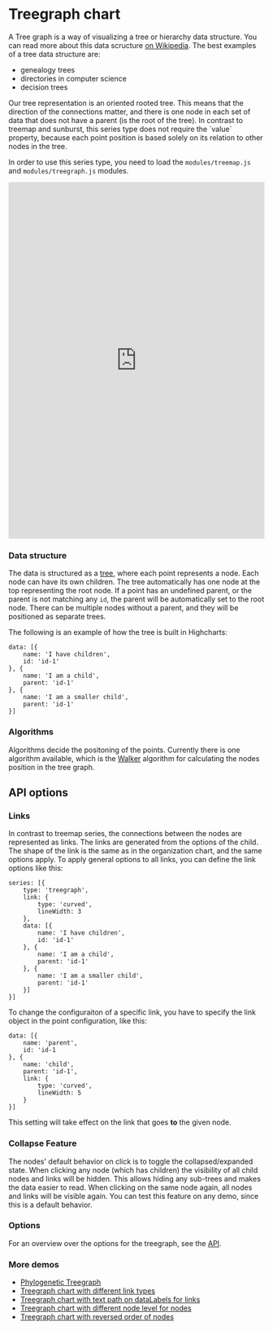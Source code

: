 Treegraph chart
===
A Tree graph is a way of visualizing a tree or hierarchy data structure. You can read more about this data scructure [on Wikipedia](https://en.wikipedia.org/wiki/Tree_(data_structure)). The best examples of a tree data structure are: <ul>
<li>genealogy trees</li>
<li>directories in computer science</li>
<li>decision trees</li>
</ul>
Our tree representation is an oriented rooted tree. This means that the direction of the connections matter, and there is one node in each set of data that does not have a parent (is the root of the tree). In contrast to treemap and sunburst, this series type does not require the `value` property, because each point position is based solely on its relation to other nodes in the tree.

In order to use this series type, you need to load the `modules/treemap.js` and `modules/treegraph.js` modules.

<iframe style="width: 100%; height: 700px; border: none;" src=https://www.highcharts.com/samples/embed/highcharts/demo/treegraph-chart allow="fullscreen"></iframe>

### Data structure

The data is structured as a [tree](https://en.wikipedia.org/wiki/Tree_(data_structure)), where each point represents a node. Each node can have its own children.  The tree automatically has one node at the top representing the root node. If a point has an undefined parent, or the parent is not matching any `id`, the parent will be automatically set to the root node. There can be multiple nodes without a parent, and they will be positioned as separate trees.

The following is an example of how the tree is built in Highcharts:


    data: [{
        name: 'I have children',
        id: 'id-1'
    }, {
        name: 'I am a child',
        parent: 'id-1'
    }, {
        name: 'I am a smaller child',
        parent: 'id-1'
    }]

### Algorithms

Algorithms decide the positoning of the points. Currently there is one algorithm available, which is the [Walker](http://dirk.jivas.de/papers/buchheim02improving.pdf) algorithm for calculating the nodes position in the tree graph.

API options
-----------

### Links

In contrast to treemap series, the connections between the nodes are represented as links.  The links are generated from the options of the child. The shape of the link is the same as in the organization chart, and the same options apply.  To apply general options to all links, you can define the link options like this:

    series: [{
        type: 'treegraph',
        link: {
            type: 'curved',
            lineWidth: 3
        },
        data: [{
            name: 'I have children',
            id: 'id-1'
        }, {
            name: 'I am a child',
            parent: 'id-1'
        }, {
            name: 'I am a smaller child',
            parent: 'id-1'
        }]
    }]

To change the configuraiton of a specific link, you have to specify the link object in the point configuration, like this:

    data: [{
        name: 'parent',
        id: 'id-1
    }, {
        name: 'child',
        parent: 'id-1',
        link: {
            type: 'curved',
            lineWidth: 5
        }
    }]

This setting will take effect on the link that goes **to** the given node.

### Collapse Feature
The nodes' default behavior on click is to toggle the collapsed/expanded state. When clicking any node (which has children) the visibility of all child nodes and links will be hidden. This allows hiding any sub-trees and makes the data easier to read. When clicking on the same node again, all nodes and links will be visible again. You can test this feature on any demo, since this is a default behavior.

### Options

For an overview over the options for the treegraph, see the [API](https://api.highcharts.com/highcharts/plotOptions.treegraph).


### More demos

*   [Phylogenetic Treegraph](https://jsfiddle.net/gh/get/library/pure/highcharts/highcharts/tree/master/samples/highcharts/demo/treegraph-phylogenetic)
*   [Treegraph chart with different link types](https://jsfiddle.net/gh/get/library/pure/highcharts/highcharts/tree/master/samples/highcharts/series-treegraph/link-types)
*   [Treegraph chart with text path on dataLabels for links](https://jsfiddle.net/gh/get/library/pure/highcharts/highcharts/tree/master/samples/highcharts/series-treegraph/link-text-path)
*   [Treegraph chart with different node level for nodes](https://jsfiddle.net/gh/get/library/pure/highcharts/highcharts/tree/master/samples/highcharts/series-treegraph/node-level)
*   [Treegraph chart with reversed order of nodes](https://jsfiddle.net/gh/get/library/pure/highcharts/highcharts/tree/master/samples/highcharts/series-treegraph/reversed)
